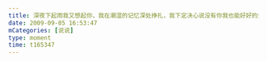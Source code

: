 ```yaml
---
title: 深夜下起雨我又想起你，我在潮湿的记忆深处挣扎，我下定决心说没有你我也能好好的生活，可是还是做不到...
date: 2009-09-05 16:53:47
mCategories: [说说]
type: moment
time: t165347
---
```


